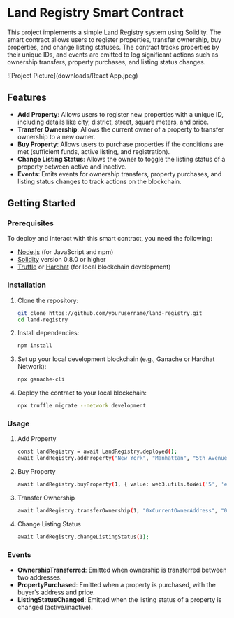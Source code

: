 # Land Registry Smart Contract

This project implements a simple Land Registry system using Solidity. The smart contract allows users to register properties, transfer ownership, buy properties, and change listing statuses. The contract tracks properties by their unique IDs, and events are emitted to log significant actions such as ownership transfers, property purchases, and listing status changes.

![Project Picture](downloads/React App.jpeg)  <!-- Replace this with your actual project image -->

## Features

- **Add Property**: Allows users to register new properties with a unique ID, including details like city, district, street, square meters, and price.
- **Transfer Ownership**: Allows the current owner of a property to transfer ownership to a new owner.
- **Buy Property**: Allows users to purchase properties if the conditions are met (sufficient funds, active listing, and registration).
- **Change Listing Status**: Allows the owner to toggle the listing status of a property between active and inactive.
- **Events**: Emits events for ownership transfers, property purchases, and listing status changes to track actions on the blockchain.

## Getting Started

### Prerequisites

To deploy and interact with this smart contract, you need the following:

- [Node.js](https://nodejs.org/) (for JavaScript and npm)
- [Solidity](https://soliditylang.org/) version 0.8.0 or higher
- [Truffle](https://www.trufflesuite.com/truffle) or [Hardhat](https://hardhat.org/) (for local blockchain development)

### Installation

1. Clone the repository:
   ```bash
   git clone https://github.com/yourusername/land-registry.git
   cd land-registry
2. Install dependencies:
   ```bash
   npm install
3. Set up your local development blockchain (e.g., Ganache or Hardhat Network):
   ```bash
   npx ganache-cli
4. Deploy the contract to your local blockchain:
   ```bash
   npx truffle migrate --network development
   
### Usage

1. Add Property
    ```bash
   const landRegistry = await LandRegistry.deployed();
    await landRegistry.addProperty("New York", "Manhattan", "5th Avenue", 200, 5);
2. Buy Property
    ```bash
   await landRegistry.buyProperty(1, { value: web3.utils.toWei('5', 'ether') });
3. Transfer Ownership
    ```bash
   await landRegistry.transferOwnership(1, "0xCurrentOwnerAddress", "0xNewOwnerAddress");
4. Change Listing Status
    ```bash
    await landRegistry.changeListingStatus(1);
   
### Events

 - **OwnershipTransferred**: Emitted when ownership is transferred between two addresses.
 - **PropertyPurchased**: Emitted when a property is purchased, with the buyer's address and price.
 - **ListingStatusChanged**: Emitted when the listing status of a property is changed (active/inactive).
